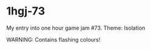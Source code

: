 # 1hgj-73
My entry into one hour game jam #73. Theme: Isolation

WARNING: Contains flashing colours!
